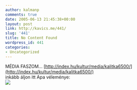 ```yaml
---
author: kalmanp
comments: true
date: 2005-06-13 21:45:38+00:00
layout: post
link: http://kavics.me/441/
slug: '441'
title: No Content Found
wordpress_id: 441
categories:
- Uncategorized
---
```


MÉDIA FASZOM... [http://index.hu/kultur/media/kalitka6500/](http://index.hu/kultur/media/kalitka6500/)  
inkább áljon itt Apa véleménye:  
![](http://kavics.freeblog.hu/Files/apamondja_k.jpg)
